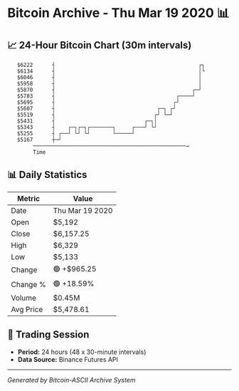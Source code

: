 # Bitcoin Archive - Thu Mar 19 2020 📊

## 📈 24-Hour Bitcoin Chart (30m intervals)

```
   $6222      ┤                                             ┌┐ 
   $6134      ┤                                             │└ 
   $6046      ┤                                             │  
   $5958      ┤                                             │  
   $5870      ┤                                           ┌─┘  
   $5783      ┤                                      ┌────┘    
   $5695      ┤                                     ┌┘         
   $5607      ┤                                ┌─┐ ┌┘          
   $5519      ┤                               ┌┘ └─┘           
   $5431      ┤                            ┌─┐│                
   $5343      ┤    ┌─┐┌─┐┌───────┐     ┌───┘ └┘                
   $5255      ┤ ┌──┘ └┘ └┘       └─────┘                       
   $5167      ┼─┘                                              
        ────────────────────────────────────────────────→
        Time
```

## 📊 Daily Statistics

| Metric | Value |
|--------|-------|
| Date | Thu Mar 19 2020 |
| Open | $5,192 |
| Close | $6,157.25 |
| High | $6,329 |
| Low | $5,133 |
| Change | 🟢 +$965.25 |
| Change % | 🟢 +18.59% |
| Volume | $0.45M |
| Avg Price | $5,478.61 |

## 📅 Trading Session

- **Period:** 24 hours (48 x 30-minute intervals)
- **Data Source:** Binance Futures API

---
*Generated by Bitcoin-ASCII Archive System*
